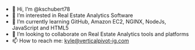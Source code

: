 - 👋 Hi, I’m @kschubert78
- 👀 I’m interested in Real Estate Analytics Software 
- 🌱 I’m currently learning GitHub, Amazon EC2, NGINX, NodeJs, JavaScript and HTML5
- 💞️ I’m looking to collaborate on Real Estate Analytics tools and platforms
- 📫 How to reach me: kyle@verticalpivot-ig.com

<!---
kschubert78/kschubert78 is a ✨ special ✨ repository because its `README.md` (this file) appears on your GitHub profile.
You can click the Preview link to take a look at your changes.
--->
